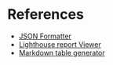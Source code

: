 # References

- [JSON Formatter](https://jsonformatter.curiousconcept.com/)
- [Lighthouse report Viewer](https://googlechrome.github.io/lighthouse/viewer/)
- [Markdown table generator](https://www.tablesgenerator.com/markdown_tables)

